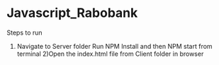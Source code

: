 # Javascript_Rabobank

Steps to run

1. Navigate to Server folder Run NPM Install and then NPM start from terminal
   2)Open the index.html file from Client folder in browser
